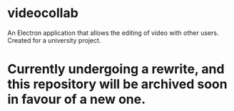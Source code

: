 # videocollab
An Electron application that allows the editing of video with other users. Created for a university project.

# Currently undergoing a rewrite, and this repository will be archived soon in favour of a new one.